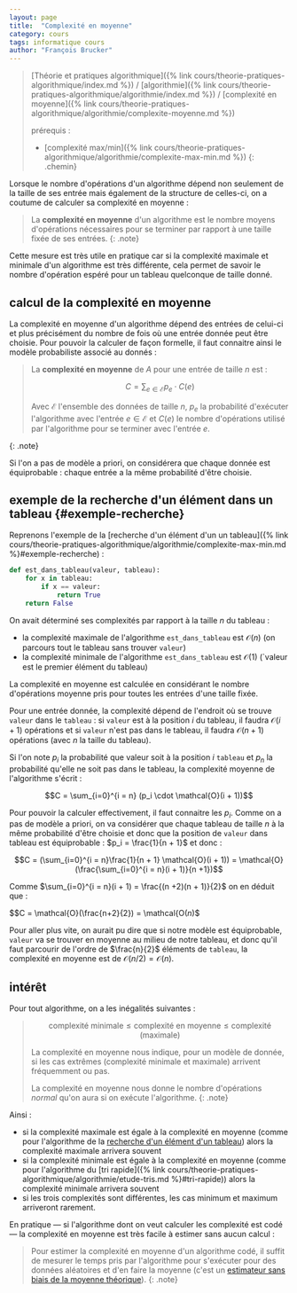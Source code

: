```yaml
---
layout: page
title:  "Complexité en moyenne"
category: cours
tags: informatique cours 
author: "François Brucker"
---
```


> [Théorie et pratiques algorithmique]({% link cours/theorie-pratiques-algorithmique/index.md %}) / [algorithmie]({% link cours/theorie-pratiques-algorithmique/algorithmie/index.md %}) / [complexité en moyenne]({% link cours/theorie-pratiques-algorithmique/algorithmie/complexite-moyenne.md %})
>
> prérequis :
>
>* [complexité max/min]({% link cours/theorie-pratiques-algorithmique/algorithmie/complexite-max-min.md %})
{: .chemin}

Lorsque le nombre d'opérations d'un algorithme dépend non seulement de la taille de ses entrée mais également de la structure de celles-ci, on a coutume de calculer sa complexité en moyenne :

> La **complexité en moyenne** d'un algorithme est le nombre moyens d'opérations nécessaires pour se terminer par rapport à une taille fixée de ses entrées.
{: .note}

Cette mesure est très utile en pratique car si la complexité maximale et minimale d'un algorithme est très différente, cela permet de savoir le nombre d'opération espéré pour un tableau quelconque de taille donné.

## calcul de la complexité en moyenne

La complexité en moyenne d'un algorithme dépend des entrées de celui-ci et plus précisément du nombre de fois où une entrée donnée peut être choisie. Pour pouvoir la calculer de façon formelle, il faut connaitre ainsi le modèle probabiliste associé au donnés :

> La **complexité en moyenne** de $A$ pour une entrée de taille $n$ est :
>
> $$C = \sum_{e \in \mathcal{E}} p_e \cdot C(e)$$
>
> Avec $\mathcal{E}$ l'ensemble des données de taille $n$, $p_e$ la probabilité d'exécuter l'algorithme avec l'entrée $e \in \mathcal{E}$ et $C(e)$ le nombre d'opérations utilisé par l'algorithme pour se terminer avec l'entrée $e$.
>
{: .note}

Si l'on a pas de modèle a priori, on considérera que chaque donnée est équiprobable : chaque entrée a la même probabilité d'être choisie.

## exemple de la recherche d'un élément dans un tableau {#exemple-recherche}

Reprenons l'exemple de la [recherche d'un élément d'un un tableau]({% link cours/theorie-pratiques-algorithmique/algorithmie/complexite-max-min.md %}#exemple-recherche) :

```python
def est_dans_tableau(valeur, tableau):
    for x in tableau:
        if x == valeur:
            return True
    return False
```

On avait déterminé ses complexités par rapport à la taille $n$ du tableau :

* la complexité maximale de l'algorithme `est_dans_tableau` est $\mathcal{O}(n)$ (on parcours tout le tableau sans trouver `valeur`)
* la complexité minimale de l'algorithme `est_dans_tableau` est $\mathcal{O}(1)$ (`valeur est le premier élément du tableau)

La complexité en moyenne est calculée en considérant le nombre d'opérations moyenne pris pour toutes les entrées d'une taille fixée.

Pour une entrée donnée, la complexité dépend de l'endroit où se trouve `valeur` dans le `tableau` : si `valeur` est à la position $i$ du tableau, il faudra $\mathcal{O}(i + 1)$ opérations et si `valeur` n'est pas dans le tableau, il faudra $\mathcal{O}(n + 1)$ opérations (avec $n$ la taille du tableau).

Si l'on note $p_i$  la probabilité que valeur soit à la position $i$ `tableau` et $p_{n}$ la probabilité qu'elle ne soit pas dans le tableau, la complexité moyenne de l'algorithme s'écrit :

$$C = \sum_{i=0}^{i = n} (p_i \cdot \mathcal{O}(i + 1))$$

Pour pouvoir la calculer effectivement, il faut connaitre les $p_i$. Comme on a pas de modèle a priori, on va considérer que chaque tableau de taille $n$ à la même probabilité d'être choisie et donc que la position de `valeur` dans tableau est équiprobable : $p_i = \frac{1}{n + 1}$ et donc :

$$C =  (\sum_{i=0}^{i = n}\frac{1}{n + 1} \mathcal{O}(i + 1)) = \mathcal{O}(\frac{\sum_{i=0}^{i = n}(i + 1)}{n +1})$$

Comme $\sum_{i=0}^{i = n}(i + 1) = \frac{(n +2)(n + 1)}{2}$ on en déduit que :

$$C = \mathcal{O}(\frac{n+2}{2}) = \mathcal{O$(n)$$

Pour aller plus vite, on aurait pu dire que si notre modèle est équiprobable, `valeur` va se trouver en moyenne au milieu de notre tableau, et donc qu'il faut parcourir de l'ordre de $\frac{n}{2}$ éléments de `tableau`, la complexité en moyenne est de $\mathcal{O}(n/2) = \mathcal{O}(n)$.

## intérêt

Pour tout algorithme, on a les inégalités suivantes :

>
>$$\mbox{complexité minimale} \leq \mbox{complexité en moyenne} \leq \mbox{complexité (maximale)}$$
>
>La complexité en moyenne nous indique, pour un modèle de donnée, si les cas extrêmes (complexité minimale et maximale) arrivent fréquemment ou pas. 
>
> La complexité en moyenne nous donne le nombre d'opérations *normal* qu'on aura si on exécute l'algorithme.
{: .note}

Ainsi :

* si la complexité maximale est égale à la complexité en moyenne (comme pour l'algorithme de la [recherche d'un élément d'un tableau]({#exemple-recherche})) alors la complexité maximale arrivera souvent
* si la complexité minimale est égale à la complexité en moyenne (comme pour l'algorithme du [tri rapide]({% link cours/theorie-pratiques-algorithmique/algorithmie/etude-tris.md %}#tri-rapide)) alors la complexité minimale arrivera souvent
* si les trois complexités sont différentes, les cas minimum et maximum arriveront rarement.

En pratique — si l'algorithme dont on veut calculer les complexité est codé — la complexité en moyenne est très facile à estimer sans aucun calcul :

> Pour estimer la complexité en moyenne d'un algorithme codé, il suffit de mesurer le temps pris par l'algorithme pour s'exécuter pour des données aléatoires et d'en faire la moyenne (c'est un [estimateur sans biais de la moyenne théorique](https://fr.wikipedia.org/wiki/Estimateur_(statistique)#Estimateur_de_la_moyenne_de_Y)).
{: .note}
